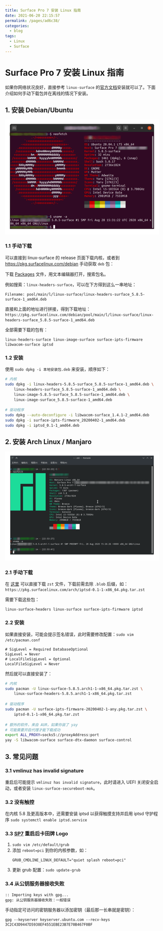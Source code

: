 ```yaml
---
title: Surface Pro 7 安装 Linux 指南
date: 2021-06-20 22:15:57
permalink: /pages/ad6c38/
categories:
  - blog
tags:
  - Linux
  - Surface
---
```

# Surface Pro 7 安装 Linux 指南

如果你网络状况良好，直接参考 `linux-surface` 的[官方文档](https://github.com/linux-surface/linux-surface/wiki/Installation-and-Setup)安装就可以了。下面介绍如何手动下载包并在离线的情况下安装。

## 1. 安装 Debian/Ubuntu

![image-20200829225253396](./linux-surface-pro7.assets/image-20200829225253396.png)

### 1.1 手动下载

可以直接到 linux-surface 的 release 页面下载内核，或者到 https://pkg.surfacelinux.com/debian 手动获取 `deb` 包：

下载 [Packages](https://pkg.surfacelinux.com/debian/dists/release/main/binary-amd64/Packages) 文件，用文本编辑器打开，搜索包名。

例如搜索：`linux-headers-surface`，可以在下方得到这么一串地址：

```
Filename: pool/main/l/linux-surface/linux-headers-surface_5.8.5-surface-1_amd64.deb
```

直接和上面的地址进行拼接，得到下载地址：`https://pkg.surfacelinux.com/debian/pool/main/l/linux-surface/linux-headers-surface_5.8.5-surface-1_amd64.deb`

全部需要下载的包有：

```
linux-headers-surface linux-image-surface surface-ipts-firmware libwacom-surface iptsd
```

### 1.2 安装

使用 `sudo dpkg -i 本地安装包.deb` 来安装，顺序如下：

```sh
# 内核
sudo dpkg -i linux-headers-5.8.5-surface_5.8.5-surface-1_amd64.deb \
	linux-headers-surface_5.8.5-surface-1_amd64.deb \
	linux-image-5.8.5-surface_5.8.5-surface-1_amd64.deb \
	linux-image-surface_5.8.5-surface-1_amd64.deb

# 驱动程序
sudo dpkg --auto-deconfigure -i libwacom-surface_1.4.1-2_amd64.deb
sudo dpkg -i surface-ipts-firmware_20200402-1_amd64.deb
sudo dpkg -i iptsd_0.1-1_amd64.deb
```

## 2. 安装 Arch Linux / Manjaro

![image-20200829225438421](./linux-surface-pro7.assets/image-20200829225438421.png)

### 2.1 手动下载

在 [这里](https://pkg.surfacelinux.com/arch/) 可以直接下载 `zst` 文件，下载前需去除 `.blob` 后缀，如：`https://pkg.surfacelinux.com/arch/iptsd-0.1-1-x86_64.pkg.tar.zst`

需要下载这些包：

```
linux-surface-headers linux-surface surface-ipts-firmware iptsd
```

### 2.2 安装

如果直接安装，可能会提示签名错误，此时需要修改配置：`sudo vim /etc/pacman.conf`

```
# SigLevel = Required DatabaseOptional
SigLevel = Never
# LocalFileSigLevel = Optional
LocalFileSigLevel = Never
```

然后就可以直接安装了：

```sh
# 内核
sudo pacman -U linux-surface-5.8.5.arch1-1-x86_64.pkg.tar.zst \
	linux-surface-headers-5.8.5.arch1-1-x86_64.pkg.tar.zst

# 驱动程序
sudo pacman -U surface-ipts-firmware-20200402-1-any.pkg.tar.zst \
	iptsd-0.1-1-x86_64.pkg.tar.zst
	
# 额外的软件，来自 AUR，如果你装了 yay
# 可能需要开启代理才能下载成功
export ALL_PROXY=socks5://proxyAddress:port
yay -S libwacom-surface surface-dtx-daemon surface-control
```

## 3. 常见问题

### 3.1 vmlinuz has invalid signature

重启后可能提示 `vmlinuz has invalid signature`，此时请进入 UEFI 关闭安全启动，或者安装 `linux-surface-secureboot-mok`。

### 3.2 没有触控

在内核 5.8 及更高版本中，还需要安装 iptsd 以获得触摸支持并启用 iptsd 守护程序 `sudo systemctl enable iptsd.service`

### 3.3 [SP7](https://github.com/linux-surface/linux-surface/wiki/Surface-Pro-7) 重启后卡田牌 Logo

1. `sudo vim /etc/default/grub`
2. 添加 `reboot=pci` 到你的内核参数，如：
    ```
    GRUB_CMDLINE_LINUX_DEFAULT="quiet splash reboot=pci"
    ```
3. 更新 grub 配置：`sudo update-grub`

### 3.4 从公钥服务器接收失败

```
:: Importing keys with gpg...
gpg: 从公钥服务器接收失败：一般错误
```

手动指定可访问的密钥服务器以添加密钥（最后那一长串就是密钥）：

```
gpg --keyserver keyserver.ubuntu.com --recv-keys 3C2C43D9447D5938EF4551EBE23B7E70B467F0BF
```

